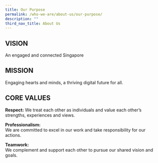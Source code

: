 ```yaml
---
title: Our Purpose
permalink: /who-we-are/about-us/our-purpose/
description: ""
third_nav_title: About Us
---
```

VISION
------
An engaged and connected Singapore  
 
MISSION
-------
Engaging hearts and minds, a thriving digital future for all.  

 CORE VALUES
-----------
**Respect:**
We treat each other as individuals and value each other’s strengths, experiences and views.  
  
**Professionalism:**  
We are committed to excel in our work and take responsibility for our actions.  
  
**Teamwork:**  
We complement and support each other to pursue our shared vision and goals.
